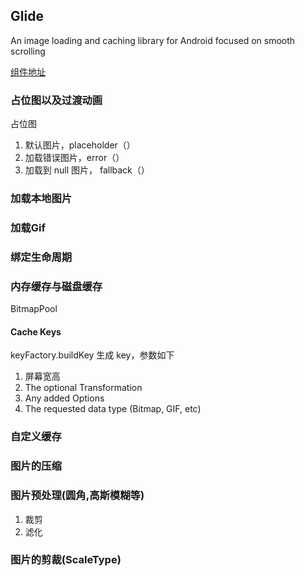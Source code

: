 ﻿## Glide
An image loading and caching library for Android focused on smooth scrolling

[组件地址](https://bumptech.github.io/glide/)
### 占位图以及过渡动画

 占位图
 1. 默认图片，placeholder（）
 2. 加载错误图片，error（）
 3. 加载到 null 图片， fallback（）


### 加载本地图片
### 加载Gif

### 绑定生命周期

### 内存缓存与磁盘缓存
BitmapPool
#### Cache Keys
keyFactory.buildKey 生成 key，参数如下
1. 屏幕宽高
2. The optional Transformation
3. Any added Options
4. The requested data type (Bitmap, GIF, etc)


### 自定义缓存

### 图片的压缩
### 图片预处理(圆角,高斯模糊等)
 
 1. 裁剪
 2. 滤化
### 图片的剪裁(ScaleType)